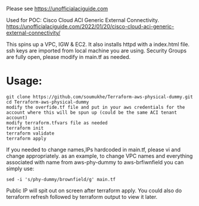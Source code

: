 Please see https://unofficialaciguide.com

Used for POC:  Cisco Cloud ACI Generic External Connectivity.  https://unofficialaciguide.com/2022/01/20/cisco-cloud-aci-generic-external-connectivity/

This spins up a VPC, IGW & EC2.  It also installs httpd with a index.html file. ssh keys are imported from local machine you are using.   Security Groups are fully open,  please modify in main.tf as needed.

# Usage:
```
git clone https://github.com/soumukhe/Terraform-aws-physical-dummy.git
cd Terraform-aws-physical-dummy
modify the overfide.tf file and put in your aws credentials for the account where this will be spun up (could be the same ACI tenant account)
modify terraform.tfvars file as needed
terraform init
terraform validate
terraform apply
```
If you needed to change names,IPs hardcoded in main.tf, please vi and change appropriately.
as an example,  to change VPC names and everything associated with name from aws-phy-dummy to aws-brfiwnfield you can simply use:
```
sed -i 's/phy-dummy/brownfield/g' main.tf
```
Public IP will spit out on screen after terraform apply.  You could also do terraform refresh followed by terraform output to view it later.
